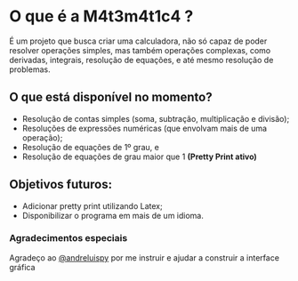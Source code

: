 # O que é a M4t3m4t1c4 ?

É um projeto que busca criar uma calculadora, não só capaz de poder resolver operações simples, mas também operações complexas, como derivadas, integrais, resolução de equações, e até mesmo resolução de problemas.

## O que está disponível no momento?

* Resolução de contas simples (soma, subtração, multiplicação e divisão);
* Resoluções de expressões numéricas (que envolvam mais de uma operação);
* Resolução de equações de 1º grau, e
* Resolução de equações de grau maior que 1 **(Pretty Print ativo)**

## Objetivos futuros:

* Adicionar pretty print utilizando Latex;
* Disponibilizar o programa em mais de um idioma.

### Agradecimentos especiais

Agradeço ao [@andreluispy](https://github.com/andreluispy/) por me instruir e ajudar a construir a interface gráfica
